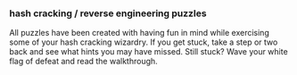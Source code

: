 ### hash cracking / reverse engineering puzzles 
All puzzles have been created with having fun in mind while exercising some of your hash cracking wizardry. If you get stuck, take a step or two back and see what hints you may have missed. Still stuck? Wave your white flag of defeat and read the walkthrough.
